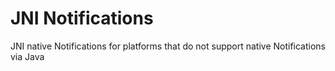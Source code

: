 # JNI Notifications

JNI native Notifications for platforms that do not support native Notifications via Java
